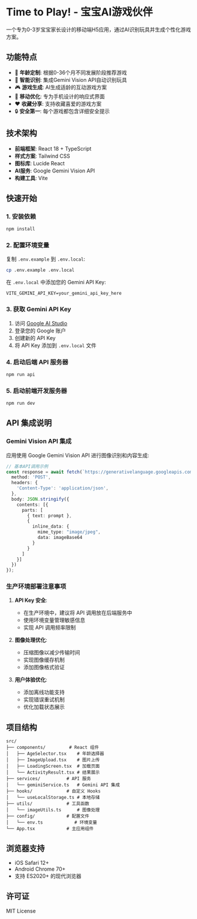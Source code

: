 # Time to Play! - 宝宝AI游戏伙伴

一个专为0-3岁宝宝家长设计的移动端H5应用，通过AI识别玩具并生成个性化游戏方案。

## 功能特点

- 🎯 **年龄定制**: 根据0-36个月不同发展阶段推荐游戏
- 📸 **智能识别**: 集成Gemini Vision API自动识别玩具
- 🎮 **游戏生成**: AI生成适龄的互动游戏方案
- 📱 **移动优化**: 专为手机设计的响应式界面
- ❤️ **收藏分享**: 支持收藏喜爱的游戏方案
- 🔒 **安全第一**: 每个游戏都包含详细安全提示

## 技术架构

- **前端框架**: React 18 + TypeScript
- **样式方案**: Tailwind CSS
- **图标库**: Lucide React
- **AI服务**: Google Gemini Vision API
- **构建工具**: Vite

## 快速开始

### 1. 安装依赖

```bash
npm install
```

### 2. 配置环境变量

复制 `.env.example` 到 `.env.local`:

```bash
cp .env.example .env.local
```

在 `.env.local` 中添加您的 Gemini API Key:

```
VITE_GEMINI_API_KEY=your_gemini_api_key_here
```

### 3. 获取 Gemini API Key

1. 访问 [Google AI Studio](https://makersuite.google.com/app/apikey)
2. 登录您的 Google 账户
3. 创建新的 API Key
4. 将 API Key 添加到 `.env.local` 文件

### 4. 启动后端 API 服务器

```bash
npm run api
```

### 5. 启动前端开发服务器

```bash
npm run dev
```

## API 集成说明

### Gemini Vision API 集成

应用使用 Google Gemini Vision API 进行图像识别和内容生成:

```typescript
// 基本API调用示例
const response = await fetch(`https://generativelanguage.googleapis.com/v1beta/models/gemini-pro-vision:generateContent?key=${API_KEY}`, {
  method: 'POST',
  headers: {
    'Content-Type': 'application/json',
  },
  body: JSON.stringify({
    contents: [{
      parts: [
        { text: prompt },
        { 
          inline_data: {
            mime_type: "image/jpeg",
            data: imageBase64
          }
        }
      ]
    }]
  })
});
```

### 生产环境部署注意事项

1. **API Key 安全**: 
   - 在生产环境中，建议将 API 调用放在后端服务中
   - 使用环境变量管理敏感信息
   - 实现 API 调用频率限制

2. **图像处理优化**:
   - 压缩图像以减少传输时间
   - 实现图像缓存机制
   - 添加图像格式验证

3. **用户体验优化**:
   - 添加离线功能支持
   - 实现错误重试机制
   - 优化加载状态展示

## 项目结构

```
src/
├── components/         # React 组件
│   ├── AgeSelector.tsx    # 年龄选择器
│   ├── ImageUpload.tsx    # 图片上传
│   ├── LoadingScreen.tsx  # 加载页面
│   └── ActivityResult.tsx # 结果展示
├── services/          # API 服务
│   └── geminiService.ts   # Gemini API 集成
├── hooks/             # 自定义 Hooks
│   └── useLocalStorage.ts # 本地存储
├── utils/             # 工具函数
│   └── imageUtils.ts      # 图像处理
├── config/            # 配置文件
│   └── env.ts            # 环境变量
└── App.tsx            # 主应用组件
```

## 浏览器支持

- iOS Safari 12+
- Android Chrome 70+
- 支持 ES2020+ 的现代浏览器

## 许可证

MIT License